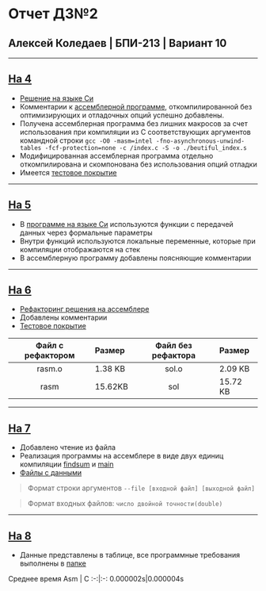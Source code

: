# Отчет ДЗ№2

## Алексей Коледаев | БПИ-213 | Вариант 10

---

## [На 4](./4)

- [Решение на языке Си](./4/sol.c)
- Комментарии к [ассемблерной программе](./4/sol_asm.s), откомпилированной без оптимизирующих и отладочных опций успешно добавлены.
- Получена ассемблерная программа без лишних макросов за счет использования при компиляции из C соответствующих аргументов командной строки `gcc -O0 -masm=intel -fno-asynchronous-unwind-tables -fcf-protection=none -c /index.c -S -o ./beutiful_index.s`
- Модифицированная ассемблерная программа отдельно откомпилирована и скомпонована без использования опций отладки
- Имеется [тестовое покрытие](./tests/)

---

## [На 5](./5)

- В [программе на языке Си](./5/sol.c) используются функции с передачей данных через формальные параметры
- Внутри функций используются локальные переменные,
которые при компиляции отображаются на стек
- В ассемблерную программу добавлены поясняющие комментарии

---

## [На 6](./6)

- [Рефакторинг решения на ассемблере](./6/rasm.s)
- Добавлены комментарии
- [Тестовое покрытие](./tests/)

| Файл с рефактором  | Размер | Файл без рефактора     | Размер
| :-:        |:-      | :-:        |:-
| rasm.o    | 1.38 KB| sol.o    | 2.09 KB
| rasm      | 15.62KB| sol      | 15.72 KB

---

## [На 7](./7)

- Добавлено чтение из файла
- Реализация программы на ассемблере в виде двух единиц компиляции [findsum](./7/findsum.s) и [main](./7/main.s)
- [Файлы с данными](./tests/)

> Формат строки аргументов `--file [входной файл] [выходной файл]`

> Формат входных файлов: `число двойной точности(double)`

---

## [На 8](./8)

- Данные представлены в таблице, все программные требования выполнены в [папке](./8/)

Среднее время
Asm | C
:-:|:-:
0.000002s|0.000004s
